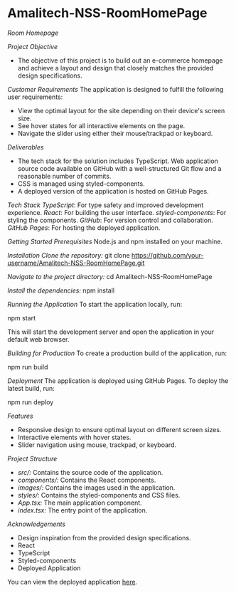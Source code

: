 # Amalitech-NSS-RoomHomePage

*Room Homepage*

*Project Objective*
- The objective of this project is to build out an e-commerce homepage and achieve a layout and design   that closely matches the provided design specifications.

*Customer Requirements*
The application is designed to fulfill the following user requirements:

- View the optimal layout for the site depending on their device's screen size.
- See hover states for all interactive elements on the page.
- Navigate the slider using either their mouse/trackpad or keyboard.

*Deliverables*

- The tech stack for the solution includes TypeScript.
Web application source code available on GitHub with a well-structured Git flow and a reasonable number of commits.
- CSS is managed using styled-components.
- A deployed version of the application is hosted on GitHub Pages.


*Tech Stack*
*TypeScript*: For type safety and improved development experience.
*React*: For building the user interface.
*styled-components*: For styling the components.
*GitHub*: For version control and collaboration.
*GitHub Pages*: For hosting the deployed application.


*Getting Started*
*Prerequisites*
Node.js and npm installed on your machine.

*Installation*
*Clone the repository:*
git clone https://github.com/your-username/Amalitech-NSS-RoomHomePage.git

*Navigate to the project directory:*
cd Amalitech-NSS-RoomHomePage

*Install the dependencies:*
npm install

*Running the Application*
To start the application locally, run:

npm start

This will start the development server and open the application in your default web browser.

*Building for Production*
To create a production build of the application, run:

npm run build

*Deployment*
The application is deployed using GitHub Pages. To deploy the latest build, run:


npm run deploy


*Features*
- Responsive design to ensure optimal layout on different screen sizes.
- Interactive elements with hover states.
- Slider navigation using mouse, trackpad, or keyboard.

*Project Structure*
- *src/:* Contains the source code of the application.
- *components/:* Contains the React components.
- *images/:* Contains the images used in the application.
- *styles/:* Contains the styled-components and CSS files.
- *App.tsx:* The main application component.
- *index.tsx:* The entry point of the application.


*Acknowledgements*
- Design inspiration from the provided design specifications.
- React
- TypeScript
- Styled-components
- Deployed Application

You can view the deployed application [here](https://mccarthycharles233.github.io/Amalitech-NSS-RoomHomePage/).